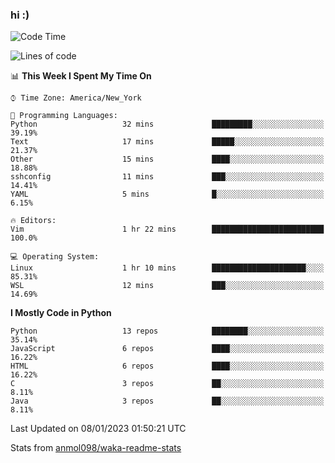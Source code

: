 ### hi :)

<!--START_SECTION:waka-->
![Code Time](http://img.shields.io/badge/Code%20Time-950%20hrs%2031%20mins-blue)

![Lines of code](https://img.shields.io/badge/From%20Hello%20World%20I%27ve%20Written-601%20Thousand%20lines%20of%20code-blue)

📊 **This Week I Spent My Time On** 

```text
⌚︎ Time Zone: America/New_York

💬 Programming Languages: 
Python                   32 mins             █████████░░░░░░░░░░░░░░░░   39.19% 
Text                     17 mins             █████░░░░░░░░░░░░░░░░░░░░   21.37% 
Other                    15 mins             ████░░░░░░░░░░░░░░░░░░░░░   18.88% 
sshconfig                11 mins             ███░░░░░░░░░░░░░░░░░░░░░░   14.41% 
YAML                     5 mins              █░░░░░░░░░░░░░░░░░░░░░░░░   6.15%

🔥 Editors: 
Vim                      1 hr 22 mins        █████████████████████████   100.0%

💻 Operating System: 
Linux                    1 hr 10 mins        █████████████████████░░░░   85.31% 
WSL                      12 mins             ███░░░░░░░░░░░░░░░░░░░░░░   14.69%

```

**I Mostly Code in Python** 

```text
Python                   13 repos            ████████░░░░░░░░░░░░░░░░░   35.14% 
JavaScript               6 repos             ████░░░░░░░░░░░░░░░░░░░░░   16.22% 
HTML                     6 repos             ████░░░░░░░░░░░░░░░░░░░░░   16.22% 
C                        3 repos             ██░░░░░░░░░░░░░░░░░░░░░░░   8.11% 
Java                     3 repos             ██░░░░░░░░░░░░░░░░░░░░░░░   8.11%

```



 Last Updated on 08/01/2023 01:50:21 UTC
<!--END_SECTION:waka-->

Stats from [anmol098/waka-readme-stats](https://github.com/anmol098/waka-readme-stats)